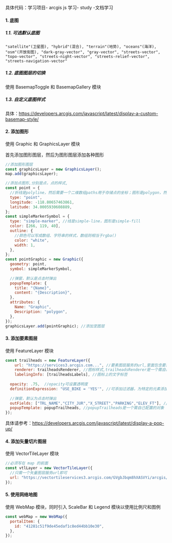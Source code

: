 具体代码：学习项目- arcgis js 学习- study -文档学习

#### 1. 底图

##### 1.1. 可选默认底图

```
"satellite"(卫星图), "hybrid"(混合), "terrain"(地势), "oceans"(海洋), "osm"(开放街图), "dark-gray-vector", "gray-vector", "streets-vector", "topo-vector", "streets-night-vector", "streets-relief-vector", "streets-navigation-vector"
```

##### 1.2. 底图图层的切换

使用 BasemapToggle 和 BasemapGallery 模块

##### 1.3. 自定义底图样式

具体：https://developers.arcgis.com/javascript/latest/display-a-custom-basemap-style/



#### 2. 添加图形

使用 Graphic 和 GraphicsLayer 模块

首先添加图形图层，然后为图形图层添加各种图形

```js
//添加图形图层
const graphicsLayer = new GraphicsLayer();
map.add(graphicsLayer);

//添加点图形,分别是点，点的样式,
const point = {
  //折线是polyline，然后需要一个二维数组paths用于存储点的坐标；图形是polygon，然后用二维数组rings存储点的坐标
  type: "point", 
  longitude: -118.80657463861,
  latitude: 34.0005930608889,
};
const simpleMarkerSymbol = {
  type: "simple-marker", //线是simple-line，图形是simple-fill
  color: [266, 119, 40],
  outline: {
    //颜色可以写成数组、字符串的样式，数组则相当于rgba()
    color: "white", 
    width: 1,
  },
};
const pointGraphic = new Graphic({
  geometry: point,
  symbol: simpleMarkerSymbol,
  
  //弹窗，默认是点击时弹出
  popupTemplate: {
    title: "{Name}",
    content: "{Description}",
  },
  attributes: {
    Name: "Graphic",
    Description: "polygon",
  },
});
graphicsLayer.add(pointGraphic); //添加至图层
```



#### 3. 添加要素图层

使用 FeatureLayer 模块

```js
const trailheads = new FeatureLayer({
	url: "https://services3.arcgis.com...", //要素图层服务的url,里面包含要素的各种数据
	renderer: trailheadsRenderer, //图标样式,trailheadsRenderer是一个需自己配置的对象
	labelingInfo: [trailheadsLabels], //图标上的文字标签
  
  opacity: .75,  //opacity可设置透明度
  definitionExpression: "USE_BIKE = 'YES'", //可添加过滤器，为特定的元素添加样式
  
  //弹窗，默认为点击时弹出
  outFields: ["TRL_NAME","CITY_JUR","X_STREET","PARKING","ELEV_FT"], //使弹窗可以访问到这些数据
  popupTemplate: popupTrailheads, //popupTrailheads是一个需自己配置的对象
});
```

具体请参考：https://developers.arcgis.com/javascript/latest/display-a-pop-up/



#### 4. 添加矢量切片图层

使用 VectorTileLayer 模块

```js
//必须写在 map 的前面
const vtlLayer = new VectorTileLayer({
  //只需一个矢量图层服务url即可
  url: "https://vectortileservices3.arcgis.com/GVgbJbqm8hXASVYi/arcgis/rest/services/Santa_Monica_Mountains_Parcels_VTL/VectorTileServer/",
});
```



#### 5. 使用网络地图

使用 WebMap 模块，同时引入 ScaleBar 和 Legend 模块以使用比例尺和图例

```js
const webMap = new WebMap({
  portalItem: {
    id: "41281c51f9de45edaf1c8ed44bb10e30",
  },
});
```

